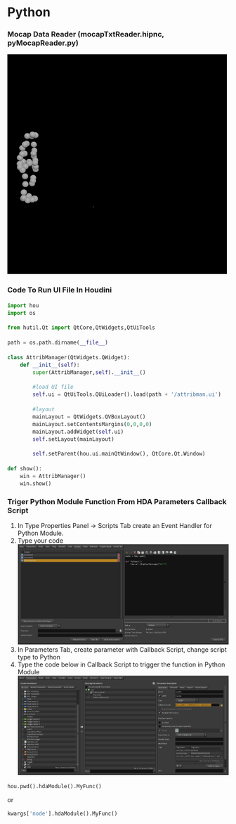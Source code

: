 # Python
### Mocap Data Reader (mocapTxtReader.hipnc, pyMocapReader.py)
![](mocap.gif)
### Code To Run UI File In Houdini
```python
import hou
import os

from hutil.Qt import QtCore,QtWidgets,QtUiTools

path = os.path.dirname(__file__)

class AttribManager(QtWidgets.QWidget):
    def __init__(self):
        super(AttribManager,self).__init__()

        #load UI file
        self.ui = QtUiTools.QUiLoader().load(path + '/attribman.ui')

        #layout
        mainLayout = QtWidgets.QVBoxLayout()
        mainLayout.setContentsMargins(0,0,0,0)
        mainLayout.addWidget(self.ui)
        self.setLayout(mainLayout)

        self.setParent(hou.ui.mainQtWindow(), QtCore.Qt.Window)

def show():
    win = AttribManager()
    win.show()
```

### Triger Python Module Function From HDA Parameters Callback Script
1. In Type Properties Panel -> Scripts Tab create an Event Handler for Python Module.
2. Type your code
![](hda_py01.JPG)
3. In Parameters Tab, create parameter with Callback Script, change script type to Python
4. Type the code below in Callback Script to trigger the function in Python Module
![](hda_py02.JPG)
```python
hou.pwd().hdaModule().MyFunc()
```
or
```python
kwargs['node'].hdaModule().MyFunc()
```


